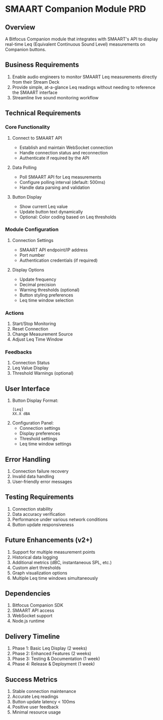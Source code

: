 # SMAART Companion Module PRD

## Overview
A Bitfocus Companion module that integrates with SMAART's API to display real-time Leq (Equivalent Continuous Sound Level) measurements on Companion buttons.

## Business Requirements
1. Enable audio engineers to monitor SMAART Leq measurements directly from their Stream Deck
2. Provide simple, at-a-glance Leq readings without needing to reference the SMAART interface
3. Streamline live sound monitoring workflow

## Technical Requirements

### Core Functionality
1. Connect to SMAART API
   - Establish and maintain WebSocket connection
   - Handle connection status and reconnection
   - Authenticate if required by the API

2. Data Polling
   - Poll SMAART API for Leq measurements
   - Configure polling interval (default: 500ms)
   - Handle data parsing and validation

3. Button Display
   - Show current Leq value
   - Update button text dynamically
   - Optional: Color coding based on Leq thresholds

### Module Configuration
1. Connection Settings
   - SMAART API endpoint/IP address
   - Port number
   - Authentication credentials (if required)

2. Display Options
   - Update frequency
   - Decimal precision
   - Warning thresholds (optional)
   - Button styling preferences
   - Leq time window selection

### Actions
1. Start/Stop Monitoring
2. Reset Connection
3. Change Measurement Source
4. Adjust Leq Time Window

### Feedbacks
1. Connection Status
2. Leq Value Display
3. Threshold Warnings (optional)

## User Interface
1. Button Display Format:
   ```
   [Leq]
   XX.X dBA
   ```
2. Configuration Panel:
   - Connection settings
   - Display preferences
   - Threshold settings
   - Leq time window settings

## Error Handling
1. Connection failure recovery
2. Invalid data handling
3. User-friendly error messages

## Testing Requirements
1. Connection stability
2. Data accuracy verification
3. Performance under various network conditions
4. Button update responsiveness

## Future Enhancements (v2+)
1. Support for multiple measurement points
2. Historical data logging
3. Additional metrics (dBC, instantaneous SPL, etc.)
4. Custom alert thresholds
5. Graph visualization options
6. Multiple Leq time windows simultaneously

## Dependencies
1. Bitfocus Companion SDK
2. SMAART API access
3. WebSocket support
4. Node.js runtime

## Delivery Timeline
1. Phase 1: Basic Leq Display (2 weeks)
2. Phase 2: Enhanced Features (2 weeks)
3. Phase 3: Testing & Documentation (1 week)
4. Phase 4: Release & Deployment (1 week)

## Success Metrics
1. Stable connection maintenance
2. Accurate Leq readings
3. Button update latency < 100ms
4. Positive user feedback
5. Minimal resource usage 